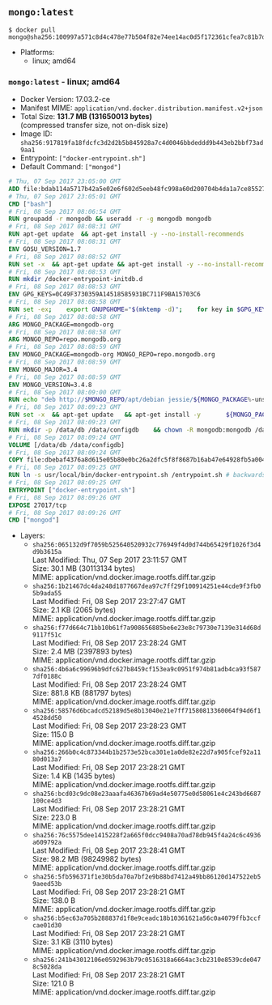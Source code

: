 ## `mongo:latest`

```console
$ docker pull mongo@sha256:100997a571c8d4c478e77b504f82e74ee14ac0d5f172361cfea7c81b7d776f23
```

-	Platforms:
	-	linux; amd64

### `mongo:latest` - linux; amd64

-	Docker Version: 17.03.2-ce
-	Manifest MIME: `application/vnd.docker.distribution.manifest.v2+json`
-	Total Size: **131.7 MB (131650013 bytes)**  
	(compressed transfer size, not on-disk size)
-	Image ID: `sha256:917819fa18fdcfc3d2d2b5b845928a7c4d0046bbdeddd9b443eb2bbf73ad9aa1`
-	Entrypoint: `["docker-entrypoint.sh"]`
-	Default Command: `["mongod"]`

```dockerfile
# Thu, 07 Sep 2017 23:05:00 GMT
ADD file:bdab114a5717b42a5e02e6f602d5eeb48fc998a60d200704b4da1a7ce8552775 in / 
# Thu, 07 Sep 2017 23:05:01 GMT
CMD ["bash"]
# Fri, 08 Sep 2017 08:06:54 GMT
RUN groupadd -r mongodb && useradd -r -g mongodb mongodb
# Fri, 08 Sep 2017 08:08:31 GMT
RUN apt-get update 	&& apt-get install -y --no-install-recommends 		ca-certificates 		jq 		numactl 	&& rm -rf /var/lib/apt/lists/*
# Fri, 08 Sep 2017 08:08:31 GMT
ENV GOSU_VERSION=1.7
# Fri, 08 Sep 2017 08:08:52 GMT
RUN set -x 	&& apt-get update && apt-get install -y --no-install-recommends wget && rm -rf /var/lib/apt/lists/* 	&& wget -O /usr/local/bin/gosu "https://github.com/tianon/gosu/releases/download/$GOSU_VERSION/gosu-$(dpkg --print-architecture)" 	&& wget -O /usr/local/bin/gosu.asc "https://github.com/tianon/gosu/releases/download/$GOSU_VERSION/gosu-$(dpkg --print-architecture).asc" 	&& export GNUPGHOME="$(mktemp -d)" 	&& gpg --keyserver ha.pool.sks-keyservers.net --recv-keys B42F6819007F00F88E364FD4036A9C25BF357DD4 	&& gpg --batch --verify /usr/local/bin/gosu.asc /usr/local/bin/gosu 	&& rm -r "$GNUPGHOME" /usr/local/bin/gosu.asc 	&& chmod +x /usr/local/bin/gosu 	&& gosu nobody true 	&& apt-get purge -y --auto-remove wget
# Fri, 08 Sep 2017 08:08:53 GMT
RUN mkdir /docker-entrypoint-initdb.d
# Fri, 08 Sep 2017 08:08:53 GMT
ENV GPG_KEYS=0C49F3730359A14518585931BC711F9BA15703C6
# Fri, 08 Sep 2017 08:08:58 GMT
RUN set -ex; 	export GNUPGHOME="$(mktemp -d)"; 	for key in $GPG_KEYS; do 		gpg --keyserver ha.pool.sks-keyservers.net --recv-keys "$key"; 	done; 	gpg --export $GPG_KEYS > /etc/apt/trusted.gpg.d/mongodb.gpg; 	rm -r "$GNUPGHOME"; 	apt-key list
# Fri, 08 Sep 2017 08:08:58 GMT
ARG MONGO_PACKAGE=mongodb-org
# Fri, 08 Sep 2017 08:08:58 GMT
ARG MONGO_REPO=repo.mongodb.org
# Fri, 08 Sep 2017 08:08:59 GMT
ENV MONGO_PACKAGE=mongodb-org MONGO_REPO=repo.mongodb.org
# Fri, 08 Sep 2017 08:08:59 GMT
ENV MONGO_MAJOR=3.4
# Fri, 08 Sep 2017 08:08:59 GMT
ENV MONGO_VERSION=3.4.8
# Fri, 08 Sep 2017 08:09:00 GMT
RUN echo "deb http://$MONGO_REPO/apt/debian jessie/${MONGO_PACKAGE%-unstable}/$MONGO_MAJOR main" | tee "/etc/apt/sources.list.d/${MONGO_PACKAGE%-unstable}.list"
# Fri, 08 Sep 2017 08:09:23 GMT
RUN set -x 	&& apt-get update 	&& apt-get install -y 		${MONGO_PACKAGE}=$MONGO_VERSION 		${MONGO_PACKAGE}-server=$MONGO_VERSION 		${MONGO_PACKAGE}-shell=$MONGO_VERSION 		${MONGO_PACKAGE}-mongos=$MONGO_VERSION 		${MONGO_PACKAGE}-tools=$MONGO_VERSION 	&& rm -rf /var/lib/apt/lists/* 	&& rm -rf /var/lib/mongodb 	&& mv /etc/mongod.conf /etc/mongod.conf.orig
# Fri, 08 Sep 2017 08:09:23 GMT
RUN mkdir -p /data/db /data/configdb 	&& chown -R mongodb:mongodb /data/db /data/configdb
# Fri, 08 Sep 2017 08:09:24 GMT
VOLUME [/data/db /data/configdb]
# Fri, 08 Sep 2017 08:09:24 GMT
COPY file:dbebaf4376a8d615e05b80e0bc26a2dfc5f8f8687b16ab47e64928fb5a00498d in /usr/local/bin/ 
# Fri, 08 Sep 2017 08:09:25 GMT
RUN ln -s usr/local/bin/docker-entrypoint.sh /entrypoint.sh # backwards compat
# Fri, 08 Sep 2017 08:09:25 GMT
ENTRYPOINT ["docker-entrypoint.sh"]
# Fri, 08 Sep 2017 08:09:26 GMT
EXPOSE 27017/tcp
# Fri, 08 Sep 2017 08:09:26 GMT
CMD ["mongod"]
```

-	Layers:
	-	`sha256:065132d9f7059b525640520932c776949f4d0d744b65429f1026f3d4d9b3615a`  
		Last Modified: Thu, 07 Sep 2017 23:11:57 GMT  
		Size: 30.1 MB (30113134 bytes)  
		MIME: application/vnd.docker.image.rootfs.diff.tar.gzip
	-	`sha256:1b21467dc4da248d1877667dea97c7ff29f100914251e44cde9f3fb05b9ada55`  
		Last Modified: Fri, 08 Sep 2017 23:27:47 GMT  
		Size: 2.1 KB (2065 bytes)  
		MIME: application/vnd.docker.image.rootfs.diff.tar.gzip
	-	`sha256:f77d664c71bb10b61f7a908656885be6e23e8c79730e7139e314d68d9117f51c`  
		Last Modified: Fri, 08 Sep 2017 23:28:24 GMT  
		Size: 2.4 MB (2397893 bytes)  
		MIME: application/vnd.docker.image.rootfs.diff.tar.gzip
	-	`sha256:4b6a6c99696b9dfc627b8459cf153ea9c0951f974b81adb4ca93f5877df0188c`  
		Last Modified: Fri, 08 Sep 2017 23:28:24 GMT  
		Size: 881.8 KB (881797 bytes)  
		MIME: application/vnd.docker.image.rootfs.diff.tar.gzip
	-	`sha256:58576d6bcadcd52189d5e8b13040e21e7ff71580813360064f94d6f14528dd50`  
		Last Modified: Fri, 08 Sep 2017 23:28:23 GMT  
		Size: 115.0 B  
		MIME: application/vnd.docker.image.rootfs.diff.tar.gzip
	-	`sha256:266b0c4c873344b1b2573e52bca301e1a0de82e22d7a905fcef92a1180d013a7`  
		Last Modified: Fri, 08 Sep 2017 23:28:21 GMT  
		Size: 1.4 KB (1435 bytes)  
		MIME: application/vnd.docker.image.rootfs.diff.tar.gzip
	-	`sha256:bcd03c9dc08e23aaafa46367b69ad4e50775e0d58061e4c243bd6687100ce4d3`  
		Last Modified: Fri, 08 Sep 2017 23:28:21 GMT  
		Size: 223.0 B  
		MIME: application/vnd.docker.image.rootfs.diff.tar.gzip
	-	`sha256:76c5575dee1415228f2a665f0dcc9408a70ad78db945f4a24c6c4936a609792a`  
		Last Modified: Fri, 08 Sep 2017 23:28:41 GMT  
		Size: 98.2 MB (98249982 bytes)  
		MIME: application/vnd.docker.image.rootfs.diff.tar.gzip
	-	`sha256:5fb596371f1e30b5da70a7bf2e9b88bd7412a49bb86120d147522eb59aeed53b`  
		Last Modified: Fri, 08 Sep 2017 23:28:21 GMT  
		Size: 138.0 B  
		MIME: application/vnd.docker.image.rootfs.diff.tar.gzip
	-	`sha256:b5ec63a705b288837d1f8e9ceadc18b10361621a56c0a4079ffb3ccfcae01d30`  
		Last Modified: Fri, 08 Sep 2017 23:28:21 GMT  
		Size: 3.1 KB (3110 bytes)  
		MIME: application/vnd.docker.image.rootfs.diff.tar.gzip
	-	`sha256:241b43012106e0592963b79c0516318a6664ac3cb2310e8539cde0478c5028da`  
		Last Modified: Fri, 08 Sep 2017 23:28:21 GMT  
		Size: 121.0 B  
		MIME: application/vnd.docker.image.rootfs.diff.tar.gzip

